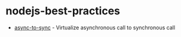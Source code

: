 # nodejs-best-practices #

* [async-to-sync](https://github.com/Reechajoshi/nodejs-best-practices/tree/master/async-to-sync) - Virtualize asynchronous call to synchronous call 